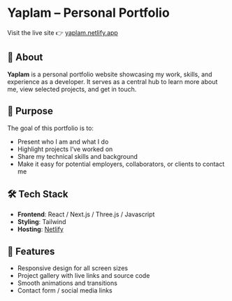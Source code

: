# Yaplam – Personal Portfolio

Visit the live site 👉 [yaplam.netlify.app](https://yaplam.netlify.app)

## 👋 About

**Yaplam** is a personal portfolio website showcasing my work, skills, and experience as a developer. It serves as a central hub to learn more about me, view selected projects, and get in touch.

## 🎯 Purpose

The goal of this portfolio is to:

- Present who I am and what I do
- Highlight projects I’ve worked on
- Share my technical skills and background
- Make it easy for potential employers, collaborators, or clients to contact me

## 🛠️ Tech Stack

- **Frontend**: React / Next.js / Three.js / Javascript
- **Styling**: Tailwind 
- **Hosting**: [Netlify](https://www.netlify.com/)

## 📸 Features

- Responsive design for all screen sizes
- Project gallery with live links and source code
- Smooth animations and transitions
- Contact form / social media links
